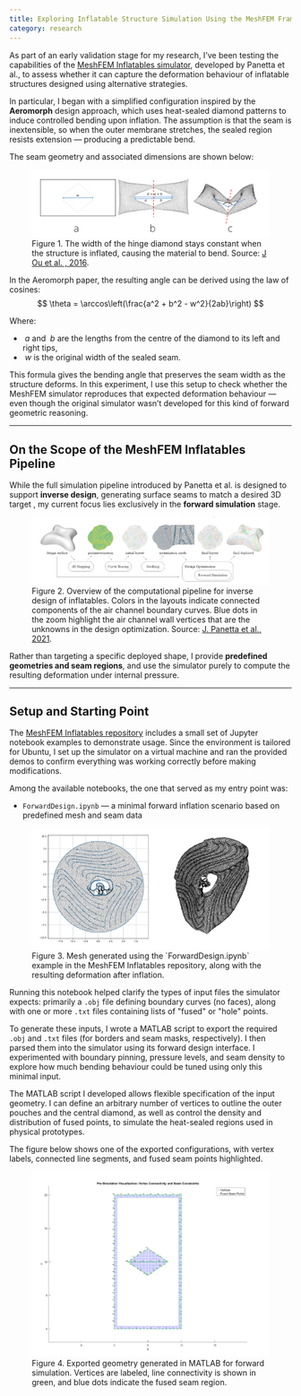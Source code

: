 ```yaml
---
title: Exploring Inflatable Structure Simulation Using the MeshFEM Framework
category: research
---
```

As part of an early validation stage for my research, I’ve been testing the capabilities of the [MeshFEM Inflatables simulator](https://github.com/MeshFEM/Inflatables), developed by Panetta et al., to assess whether it can capture the deformation behaviour of inflatable structures designed using alternative strategies.

In particular, I began with a simplified configuration inspired by the **Aeromorph** design approach, which uses heat-sealed diamond patterns to induce controlled bending upon inflation. The assumption is that the seam is inextensible, so when the outer membrane stretches, the sealed region resists extension — producing a predictable bend.

The seam geometry and associated dimensions are shown below:

<figure>
  <img src="assets/aeromorph-bending.png" alt="Aeromorph bending angle">
  <figcaption>
    Figure 1. The width of the hinge diamond stays constant when the structure is inflated, causing the material to bend. Source: <a href="https://dl.acm.org/doi/10.1145/2984511.2984520">J Ou et al. , 2016</a>.
  </figcaption>
</figure>


In the Aeromorph paper, the resulting angle can be derived using the law of cosines:
$$
\theta = \arccos\left(\frac{a^2 + b^2 - w^2}{2ab}\right)
$$

Where:
- $\ a$ and $\ b$ are the lengths from the centre of the diamond to its left and right tips,
- $\ w$ is the original width of the sealed seam.

This formula gives the bending angle that preserves the seam width as the structure deforms. In this experiment, I use this setup to check whether the MeshFEM simulator reproduces that expected deformation behaviour — even though the original simulator wasn’t developed for this kind of forward geometric reasoning.


---
## On the Scope of the MeshFEM Inflatables Pipeline

While the full simulation pipeline introduced by Panetta et al. is designed to support **inverse design**, generating surface seams to match a desired 3D target , my current focus lies exclusively in the **forward simulation** stage.

<figure>
  <img src="assets/computational-pipeline.png" alt="Computational pipeline">
  <figcaption>
    Figure 2. Overview of the computational pipeline for inverse design of inflatables. Colors in the layouts indicate connected components of the air channel boundary curves. Blue dots in the zoom highlight the air channel wall vertices that are the unknowns in the design optimization. Source: <a href="https://julianpanetta.com/publication/inflatables/">J. Panetta et al., 2021</a>.
  </figcaption>
</figure>

Rather than targeting a specific deployed shape, I provide **predefined geometries and seam regions**, and use the simulator purely to compute the resulting deformation under internal pressure.

---
## Setup and Starting Point

The [MeshFEM Inflatables repository](https://github.com/MeshFEM/Inflatables) includes a small set of Jupyter notebook examples to demonstrate usage. Since the environment is tailored for Ubuntu, I set up the simulator on a virtual machine and ran the provided demos to confirm everything was working correctly before making modifications.

Among the available notebooks, the one that served as my entry point was:

- `ForwardDesign.ipynb` — a minimal forward inflation scenario based on predefined mesh and seam data
<figure>
  <img src="assets/demo-fw.png" alt="Forward design examples result">
  <figcaption>
    Figure 3. Mesh generated using the `ForwardDesign.ipynb` example in the MeshFEM Inflatables repository, along with the resulting deformation after inflation.
  </figcaption>
</figure>

Running this notebook helped clarify the types of input files the simulator expects: primarily a `.obj` file defining boundary curves (no faces), along with one or more `.txt` files containing lists of "fused" or "hole" points.

To generate these inputs, I wrote a MATLAB script to export the required `.obj` and `.txt` files (for borders and seam masks, respectively). I then parsed them into the simulator using its forward design interface. I experimented with boundary pinning, pressure levels, and seam density to explore how much bending behaviour could be tuned using only this minimal input.

The MATLAB script I developed allows flexible specification of the input geometry. I can define an arbitrary number of vertices to outline the outer pouches and the central diamond, as well as control the density and distribution of fused points, to simulate the heat-sealed regions used in physical prototypes.

The figure below shows one of the exported configurations, with vertex labels, connected line segments, and fused seam points highlighted.

<figure>
  <img src="assets/matlab-pre.png" alt="Matlab Plot">
  <figcaption>
    Figure 4. Exported geometry generated in MATLAB for forward simulation. Vertices are labeled, line connectivity is shown in green, and blue dots indicate the fused seam region.
  </figcaption>
</figure>

